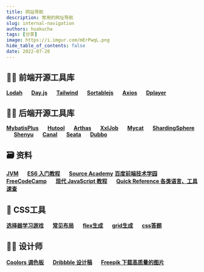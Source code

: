```yaml
---
title: 网站导航
description: 常用的网址导航
slug: internal-navigation
authors: huakucha
tags: [分享]
image: https://i.imgur.com/mErPwqL.png
hide_table_of_contents: false
date: 2022-07-20
---
```


## 👨‍💻 ‍前端开源工具库
[**Lodah**](https://www.lodashjs.com/) 
&nbsp;&nbsp;&nbsp;&nbsp;
[**Day.js**](https://dayjs.gitee.io/docs/zh-CN/installation/installation) 
&nbsp;&nbsp;&nbsp;&nbsp;
[**Tailwind**](https://www.tailwindcss.cn/docs) 
&nbsp;&nbsp;&nbsp;&nbsp;
[**Sortablejs**](http://www.sortablejs.com/index.html) 
&nbsp;&nbsp;&nbsp;&nbsp;
[**Axios**](https://www.axios-http.cn/docs/intro) 
&nbsp;&nbsp;&nbsp;&nbsp;
[**Dplayer**](http://dplayer.js.org/zh/) 


## 👨‍💻 ‍后端开源工具库

[**MybatisPlus**](https://baomidou.com/)
&nbsp;&nbsp;&nbsp;&nbsp;
[**Hutool**](https://www.hutool.cn/docs/#/)
&nbsp;&nbsp;&nbsp;&nbsp;
[**Arthas**](https://arthas.gitee.io/index.html) 
&nbsp;&nbsp;&nbsp;&nbsp;
[**XxlJob**](https://www.xuxueli.com/xxl-conf/) 
&nbsp;&nbsp;&nbsp;&nbsp;
[**Mycat**](http://www.mycat.org.cn/) 
&nbsp;&nbsp;&nbsp;&nbsp;
[**ShardingSphere**](https://shardingsphere.apache.org/document/current/cn/overview/) 
&nbsp;&nbsp;&nbsp;&nbsp;
[**Shenyu**](https://shenyu.apache.org/zh/docs/index)
&nbsp;&nbsp;&nbsp;&nbsp;
[**Canal**](https://github.com/alibaba/canal/wiki)
&nbsp;&nbsp;&nbsp;&nbsp;
[**Seata**](https://seata.io/zh-cn/docs/overview/what-is-seata.html)
&nbsp;&nbsp;&nbsp;&nbsp;
[**Dubbo**](https://dubbo.apache.org/zh/docs/quick-start/)


## 🗃 资料
[**JVM**](https://docs.oracle.com/javase/8/docs/technotes/tools/windows/index.html)
&nbsp;&nbsp;&nbsp;&nbsp;
[**ES6 入门教程**](https://es6.ruanyifeng.com/)
&nbsp;&nbsp;&nbsp;&nbsp;
[**Source Academy**](https://sourceacademy.org/sicpjs/index)
[**百度前端技术学园**](http://ife.baidu.com/)
&nbsp;&nbsp;&nbsp;&nbsp;
[**FreeCodeCamp**](https://chinese.freecodecamp.org/learn)
&nbsp;&nbsp;&nbsp;&nbsp;
[**现代 JavaScript 教程**](https://zh.javascript.info/)
&nbsp;&nbsp;&nbsp;&nbsp;
[**Quick Reference 各类语言、工具速查**](https://quickref.me/)

## 🔨 CSS工具

[**选择器学习游戏**](https://flukeout.github.io/)
&nbsp;&nbsp;&nbsp;&nbsp;
[**常见布局**](https://csslayout.io/)
&nbsp;&nbsp;&nbsp;&nbsp;
[**flex生成**](https://loading.io/flexbox/)
&nbsp;&nbsp;&nbsp;&nbsp;
[**grid生成**](https://cssgr.id/)
&nbsp;&nbsp;&nbsp;&nbsp;
[**css答题**](https://www.guess-css.app/)


## 👩‍⚖️‍ 设计师
[**Coolors 调色板**](https://coolors.co)
&nbsp;&nbsp;&nbsp;&nbsp;
[**Dribbble 设计稿**](https://dribbble.com)
&nbsp;&nbsp;&nbsp;&nbsp;
[**Freepik 下载高质量的图片**](https://www.freepik.com)


